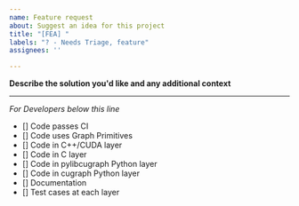 ```yaml
---
name: Feature request
about: Suggest an idea for this project
title: "[FEA] "
labels: "? - Needs Triage, feature"
assignees: ''

---
```



**Describe the solution you'd like and any additional context**





---
_For Developers below this line_

  - [] Code passes CI
  - [] Code uses Graph Primitives
  - [] Code in C++/CUDA layer
  - [] Code in C layer
  - [] Code in pylibcugraph Python layer
  - [] Code in cugraph Python layer
  - [] Documentation
  - [] Test cases at each layer

